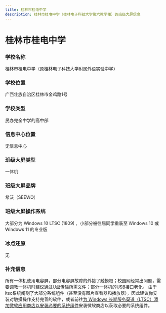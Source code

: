 ```yaml
---
title: 桂林市桂电中学
description: 桂林市桂电中学（桂林电子科技大学第六教学楼）的班级大屏信息
---
```


# 桂林市桂电中学

### 学校名称

桂林市桂电中学（原桂林电子科技大学附属外语实验中学）

### 学校位置

广西壮族自治区桂林市金鸡路1号

### 学校类型

民办完全中学的高中部

### 信息中心位置

无信息中心

### 班级大屏类型

一体机

### 班级大屏品牌

希沃（SEEWO）

### 班级大屏操作系统

大部分为 Windows 10 LTSC (1809) ，小部分被往届同学重装至 Windows 10 或 Windows 11 的专业版

### 冰点还原

无

### 补充信息

所有一体机使用电容屏，部分电容屏故障的外接了触摸框；校园网经常出问题，需要调教一体机时建议通过U盘传输所需文件；部分一体机的USB接口老化。
由于ltsc系统阉割了大部分系统组件（甚至没有图片查看器和播放器），因此建议你安装对触摸操作支持完善的软件，或者前往[为 Windows 长期服务渠道（LTSC）添加微软应用商店以安装必要的系统组件](/docs/faq/Add-Microsoft-Store-for-Windows-LTSC.md)安装微软商店以获取必要的系统组件。